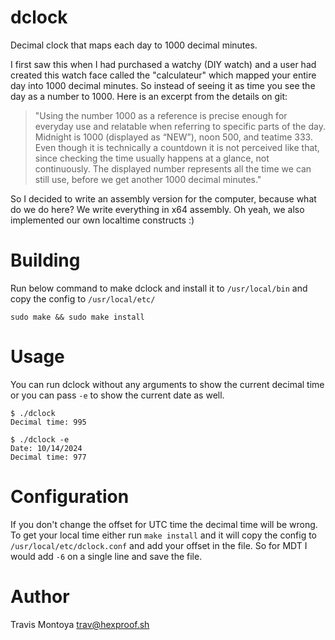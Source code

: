 dclock
========

Decimal clock that maps each day to 1000 decimal minutes.

I first saw this when I had purchased a watchy (DIY watch) and a user had created this watch face called
the "calculateur" which mapped your entire day into 1000 decimal minutes. So instead of seeing it as time you
see the day as a number to 1000. Here is an excerpt from the details on git:

> "Using the number 1000 as a reference is precise enough for everyday use and 
relatable when referring to specific parts of the day. Midnight is 1000 
(displayed as “NEW”), noon 500, and teatime 333. Even though it is technically 
a countdown it is not perceived like that, since checking the time usually 
happens at a glance, not continuously. The displayed number represents all the 
time we can still use, before we get another 1000 decimal minutes."

So I decided to write an assembly version for the computer, because what do we do here? We write everything in
x64 assembly. Oh yeah, we also implemented our own localtime constructs :)

Building
=====

Run below command to make dclock and install it to `/usr/local/bin` and copy the config to `/usr/local/etc/`

`sudo make && sudo make install`

Usage
=====

You can run dclock without any arguments to show the current decimal time or you can pass `-e` to show the
current date as well.

```
$ ./dclock
Decimal time: 995

$ ./dclock -e
Date: 10/14/2024
Decimal time: 977
```

Configuration
====
If you don't change the offset for UTC time the decimal time will be wrong. To get your local time either run
`make install` and it will copy the config to `/usr/local/etc/dclock.conf` and add your offset in the file. So
for MDT I would add `-6` on a single line and save the file.

Author
=====
Travis Montoya <trav@hexproof.sh>
